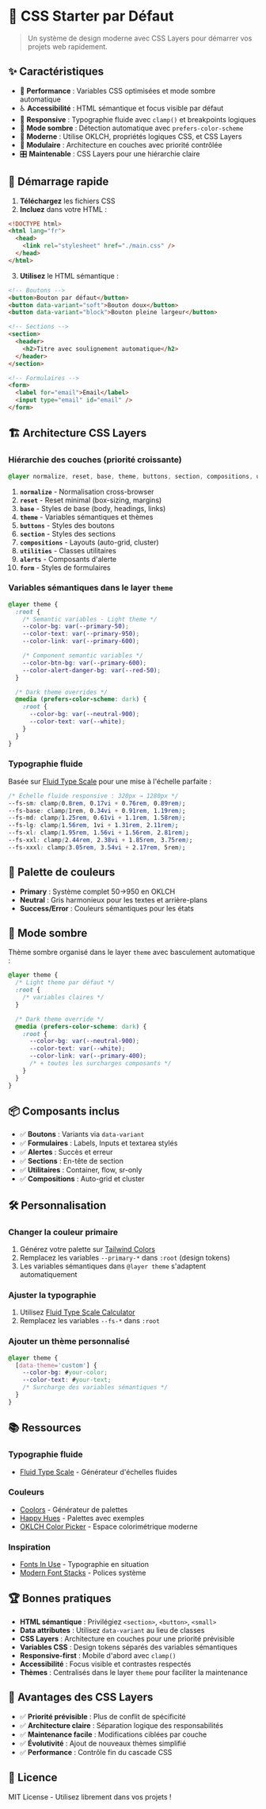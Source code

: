 # 🎨 CSS Starter par Défaut

> Un système de design moderne avec CSS Layers pour démarrer vos projets web rapidement.

## ✨ Caractéristiques

- 🚀 **Performance** : Variables CSS optimisées et mode sombre automatique
- ♿ **Accessibilité** : HTML sémantique et focus visible par défaut
- 📱 **Responsive** : Typographie fluide avec `clamp()` et breakpoints logiques
- 🌙 **Mode sombre** : Détection automatique avec `prefers-color-scheme`
- 🎯 **Moderne** : Utilise OKLCH, propriétés logiques CSS, et CSS Layers
- 🧩 **Modulaire** : Architecture en couches avec priorité contrôlée
- 🎛️ **Maintenable** : CSS Layers pour une hiérarchie claire

## 🚀 Démarrage rapide

1. **Téléchargez** les fichiers CSS
2. **Incluez** dans votre HTML :

```html
<!DOCTYPE html>
<html lang="fr">
  <head>
    <link rel="stylesheet" href="./main.css" />
  </head>
</html>
```

3. **Utilisez** le HTML sémantique :

```html
<!-- Boutons -->
<button>Bouton par défaut</button>
<button data-variant="soft">Bouton doux</button>
<button data-variant="block">Bouton pleine largeur</button>

<!-- Sections -->
<section>
  <header>
    <h2>Titre avec soulignement automatique</h2>
  </header>
</section>

<!-- Formulaires -->
<form>
  <label for="email">Email</label>
  <input type="email" id="email" />
</form>
```

## 🏗️ Architecture CSS Layers

### Hiérarchie des couches (priorité croissante)

```css
@layer normalize, reset, base, theme, buttons, section, compositions, utilities, alerts, form;
```

1. **`normalize`** - Normalisation cross-browser
2. **`reset`** - Reset minimal (box-sizing, margins)
3. **`base`** - Styles de base (body, headings, links)
4. **`theme`** - Variables sémantiques et thèmes
5. **`buttons`** - Styles des boutons
6. **`section`** - Styles des sections
7. **`compositions`** - Layouts (auto-grid, cluster)
8. **`utilities`** - Classes utilitaires
9. **`alerts`** - Composants d'alerte
10. **`form`** - Styles de formulaires

### Variables sémantiques dans le layer `theme`

```css
@layer theme {
  :root {
    /* Semantic variables - Light theme */
    --color-bg: var(--primary-50);
    --color-text: var(--primary-950);
    --color-link: var(--primary-600);

    /* Component semantic variables */
    --color-btn-bg: var(--primary-600);
    --color-alert-danger-bg: var(--red-50);
  }

  /* Dark theme overrides */
  @media (prefers-color-scheme: dark) {
    :root {
      --color-bg: var(--neutral-900);
      --color-text: var(--white);
    }
  }
}
```

### Typographie fluide

Basée sur [Fluid Type Scale](https://www.fluid-type-scale.com/) pour une mise à l'échelle parfaite :

```css
/* Échelle fluide responsive : 320px → 1280px */
--fs-sm: clamp(0.8rem, 0.17vi + 0.76rem, 0.89rem);
--fs-base: clamp(1rem, 0.34vi + 0.91rem, 1.19rem);
--fs-md: clamp(1.25rem, 0.61vi + 1.1rem, 1.58rem);
--fs-lg: clamp(1.56rem, 1vi + 1.31rem, 2.11rem);
--fs-xl: clamp(1.95rem, 1.56vi + 1.56rem, 2.81rem);
--fs-xxl: clamp(2.44rem, 2.38vi + 1.85rem, 3.75rem);
--fs-xxxl: clamp(3.05rem, 3.54vi + 2.17rem, 5rem);
```

## 🎨 Palette de couleurs

- **Primary** : Système complet 50→950 en OKLCH
- **Neutral** : Gris harmonieux pour les textes et arrière-plans
- **Success/Error** : Couleurs sémantiques pour les états

## 🌙 Mode sombre

Thème sombre organisé dans le layer `theme` avec basculement automatique :

```css
@layer theme {
  /* Light theme par défaut */
  :root {
    /* variables claires */
  }

  /* Dark theme override */
  @media (prefers-color-scheme: dark) {
    :root {
      --color-bg: var(--neutral-900);
      --color-text: var(--white);
      --color-link: var(--primary-400);
      /* + toutes les surcharges composants */
    }
  }
}
```

## 📦 Composants inclus

- ✅ **Boutons** : Variants via `data-variant`
- ✅ **Formulaires** : Labels, Inputs et textarea stylés
- ✅ **Alertes** : Succès et erreur
- ✅ **Sections** : En-tête de section
- ✅ **Utilitaires** : Container, flow, sr-only
- ✅ **Compositions** : Auto-grid et cluster

## 🛠️ Personnalisation

### Changer la couleur primaire

1. Générez votre palette sur [Tailwind Colors](https://tailwindcss.com/docs/customizing-colors)
2. Remplacez les variables `--primary-*` dans `:root` (design tokens)
3. Les variables sémantiques dans `@layer theme` s'adaptent automatiquement

### Ajuster la typographie

1. Utilisez [Fluid Type Scale Calculator](https://www.fluid-type-scale.com/)
2. Remplacez les variables `--fs-*` dans `:root`

### Ajouter un thème personnalisé

```css
@layer theme {
  [data-theme='custom'] {
    --color-bg: #your-color;
    --color-text: #your-text;
    /* Surcharge des variables sémantiques */
  }
}
```

## 📚 Ressources

### Typographie fluide

- [Fluid Type Scale](https://www.fluid-type-scale.com/) - Générateur d'échelles fluides

### Couleurs

- [Coolors](https://coolors.co/) - Générateur de palettes
- [Happy Hues](https://www.happyhues.co/) - Palettes avec exemples
- [OKLCH Color Picker](https://oklch.com/) - Espace colorimétrique moderne

### Inspiration

- [Fonts In Use](https://fontsinuse.com/) - Typographie en situation
- [Modern Font Stacks](https://modernfontstacks.com/) - Polices système

## 🏆 Bonnes pratiques

- **HTML sémantique** : Privilégiez `<section>`, `<button>`, `<small>`
- **Data attributes** : Utilisez `data-variant` au lieu de classes
- **CSS Layers** : Architecture en couches pour une priorité prévisible
- **Variables CSS** : Design tokens séparés des variables sémantiques
- **Responsive-first** : Mobile d'abord avec `clamp()`
- **Accessibilité** : Focus visible et contrastes respectés
- **Thèmes** : Centralisés dans le layer `theme` pour faciliter la maintenance

## 🔧 Avantages des CSS Layers

- ✅ **Priorité prévisible** : Plus de conflit de spécificité
- ✅ **Architecture claire** : Séparation logique des responsabilités
- ✅ **Maintenance facile** : Modifications ciblées par couche
- ✅ **Évolutivité** : Ajout de nouveaux thèmes simplifié
- ✅ **Performance** : Contrôle fin du cascade CSS

## 📄 Licence

MIT License - Utilisez librement dans vos projets !
